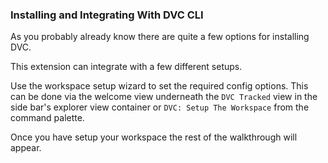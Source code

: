 ### Installing and Integrating With DVC CLI

As you probably already know there are quite a few options for installing DVC.

This extension can integrate with a few different setups.

Use the workspace setup wizard to set the required config options. This can be
done via the welcome view underneath the `DVC Tracked` view in the side bar's
explorer view container or `DVC: Setup The Workspace` from the command palette.

Once you have setup your workspace the rest of the walkthrough will appear.
